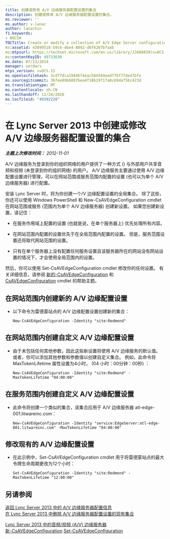 ```yaml
---
title: 创建或修改 A/V 边缘服务器配置设置的集合
description: 创建或修改 A/V 边缘服务器配置设置的集合。
ms.reviewer: ''
ms.author: v-lanac
author: lanachin
f1.keywords:
- NOCSH
TOCTitle: Create or modify a collection of A/V Edge Server configuration settings
ms:assetid: 43899518-59c6-4be4-8892-d6f6207bfaab
ms:mtpsurl: https://technet.microsoft.com/en-us/library/JJ688039(v=OCS.15)
ms:contentKeyID: 49733630
ms.date: 07/23/2014
manager: serdars
mtps_version: v=OCS.15
ms.openlocfilehash: 3cdf7dca19446f4eac584564eed776f7fde47bfe
ms.sourcegitcommit: 36fee89bb887bea4f18b19f17a8c69daf5bc423d
ms.translationtype: MT
ms.contentlocale: zh-CN
ms.lasthandoff: 11/24/2020
ms.locfileid: "49392220"
---
```

# <a name="create-or-modify-a-collection-of-av-edge-server-configuration-settings-in-lync-server-2013"></a>在 Lync Server 2013 中创建或修改 A/V 边缘服务器配置设置的集合

<div data-xmlns="http://www.w3.org/1999/xhtml">

<div class="topic" data-xmlns="http://www.w3.org/1999/xhtml" data-msxsl="urn:schemas-microsoft-com:xslt" data-cs="https://msdn.microsoft.com/">

<div data-asp="https://msdn2.microsoft.com/asp">



</div>

<div id="mainSection">

<div id="mainBody">

<span> </span>

_**主题上次修改时间：** 2012-11-01_

A/V 边缘服务为登录到你的组织网络的用户提供了一种方式 () 与外部用户共享音频和视频 (未登录到你的组织网络) 的用户。 A/V 边缘服务主要通过使用 A/V 边缘配置设置进行管理，可以在网站范围或服务范围内配置的设置 (也可以为单个 A/V 边缘服务器) 进行配置。

安装 Lync Server 时，将为你创建一个/V 边缘配置设置的全局集合。 除了这些，你还可以使用 Windows PowerShell 和 New-CsAVEdgeConfiguration cmdlet 在网站范围或服务 (范围内为单个 A/V 边缘服务器) 创建新设置。 如果您创建新设置，请记住：

  - 在服务作用域上配置的设置 (也就是说，在单个服务器上) 优先处理所有内容。

  - 在网站范围内配置的设置优先于在全局范围内配置的设置。 但是，服务范围设置还将取代网站范围的设置。

  - 只有在单个服务器上没有配置任何服务设置且该服务器所在的网站没有网站设置的情况下，才会使用全局范围内的设置。

然后，你可以使用 Set-CsAVEdgeConfiguration cmdlet 修改你的任何设置。 有关详细信息，请参阅 [新的-CsAVEdgeConfiguration](https://technet.microsoft.com/library/Gg412884(v=OCS.15)) 和 [CsAVEdgeConfiguration](https://technet.microsoft.com/library/Gg412869(v=OCS.15)) cmdlet 的帮助主题。

<div>

## <a name="to-create-new-av-edge-configuration-settings-at-the-site-scope"></a>在网站范围内创建新的 A/V 边缘配置设置

  - 以下命令为雷德蒙站点的 A/V 边缘配置设置创建新的集合：
    
        New-CsAVEdgeConfiguration -Identity "site:Redmond"

</div>

<div>

## <a name="to-create-custom-av-edge-configuration-settings-at-the-site-scope"></a>在网站范围内创建自定义 A/V 边缘配置设置

  - 由于未包括任何其他参数，因此这些新设置将使用 A/V 边缘服务的默认值。 或者，你可以添加其他参数和参数值以创建自定义集合。 例如，此命令将 MaxTokenLifetime 属性设置为4小时， (04 小时：00分钟：00秒) ：
    
        New-CsAVEdgeConfiguration -Identity "site:Redmond" -MaxTokenLifetime "04:00:00"

</div>

<div>

## <a name="to-create-custom-av-edge-configuration-settings-at-the-service-scope"></a>在服务范围内创建自定义 A/V 边缘配置设置

  - 此命令将创建一个类似的集合，该集合应用于 A/V 边缘服务器 atl-edge-001.litwareinc.com：
    
        New-CsAVEdgeConfiguration -Identity "service:EdgeServer:atl-edge-001.litwareinc.com" -MaxTokenLifetime "04:00:00"

</div>

<div>

## <a name="to-modify-existing-av-edge-configuration-settings"></a>修改现有的 A/V 边缘配置设置

  - 在此示例中，Set-CsAVEdgeConfiguration cmdlet 用于将雷德蒙站点的最大令牌生命周期更改为12个小时：
    
        Set-CsAVEdgeConfiguration -Identity "site:Redmond" -MaxTokenLifetime "12:00:00"

</div>

<div>

## <a name="see-also"></a>另请参阅


[返回 Lync Server 2013 中的 A/V 边缘服务器配置信息](lync-server-2013-return-a-v-edge-server-configuration-information.md)  
[在 Lync Server 2013 中删除 A/V 边缘服务器配置设置的现有集合](lync-server-2013-delete-an-existing-collection-of-a-v-edge-server-configuration-settings.md)  


[Lync Server 2013 中的音频/视频 (A/V) 边缘服务器](lync-server-2013-audio-video-a-v-edge-servers.md)  
[新-CsAVEdgeConfiguration](https://technet.microsoft.com/library/Gg412884(v=OCS.15))  
[Set-CsAVEdgeConfiguration](https://technet.microsoft.com/library/Gg412869(v=OCS.15))  
  

</div>

</div>

<span> </span>

</div>

</div>

</div>

